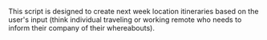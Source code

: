This script is designed to create next week location itineraries based on the user's input (think individual traveling or working remote who needs to inform their company of their whereabouts).
